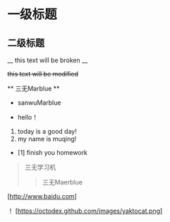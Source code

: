# 一级标题  
 ## 二级标题  
 __ this text will be broken __  
 
 ~~this text will be modified~~  
 
 ** 三无Marblue **   
 * sanwuMarblue  
 - hello！    
 1. today is a good day!  
 2. my name is muqing!  
 - [1] finish you homework  
> 三无学习机 
>> 三无Maerblue    
 
 [http://www.baidu.com]
 
 ！ [https://octodex.github.com/images/yaktocat.png]
 
 
